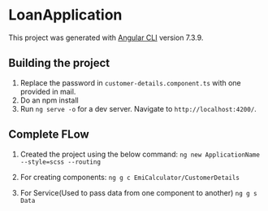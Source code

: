 # LoanApplication

This project was generated with [Angular CLI](https://github.com/angular/angular-cli) version 7.3.9.

## Building the project
1. Replace the password in `customer-details.component.ts` with one provided in mail.
2. Do an npm install
3. Run `ng serve -o` for a dev server. Navigate to `http://localhost:4200/`.

## Complete FLow
1. Created the project using the below command:
`ng new ApplicationName --style=scss --routing`

2. For creating components:
`ng g c EmiCalculator/CustomerDetails`

3. For Service(Used to pass data from one component to another)
`ng g s Data`



